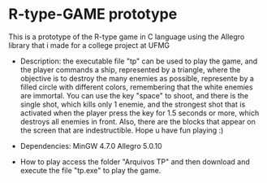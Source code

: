 # R-type-GAME prototype
This is a prototype of the R-type game in C language using the Allegro library that i made for a college project at UFMG

- Description:
the executable file "tp" can be used to play the game, and the player commands a ship, represented by a triangle, where the objective is to destroy the many enemies as possible, represente by a filled circle with different colors, remembering that the white enemies are immortal. You can use the key "space" to shoot, and there is the single shot, which kills only 1 enemie, and the strongest shot that is activated when the player press the key for 1.5 seconds or more, which destroys all enemies in front. Also, there are the blocks that appear on the screen that are indestructible. Hope u have fun playing :)

- Dependencies:
MinGW 4.7.0
Allegro 5.0.10

- How to play
access the folder "Arquivos TP" and then download and execute the file "tp.exe" to play the game.
